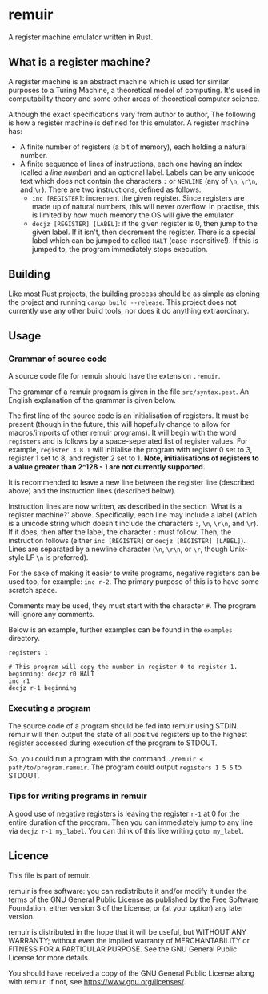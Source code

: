# remuir

A register machine emulator written in Rust.

## What is a register machine?

A register machine is an abstract machine which is used for similar purposes to a Turing Machine, a theoretical model of computing. It's used in computability theory and some other areas of theoretical computer science.

Although the exact specifications vary from author to author, The following is how a register machine is defined for this emulator. A register machine has:

- A finite number of registers (a bit of memory), each holding a natural number.
- A finite sequence of lines of instructions, each one having an index (called a *line number*) and an optional label. Labels can be any unicode text which does not contain the characters `:` or `NEWLINE` (any of `\n`, `\r\n`, and `\r`). There are two instructions, defined as follows:
  - `inc [REGISTER]`: increment the given register. Since registers are made up of natural numbers, this will never overflow. In practise, this is limited by how much memory the OS will give the emulator.
  - `decjz [REGISTER] [LABEL]`: if the given register is 0, then jump to the given label. If it isn't, then decrement the register. There is a special label which can be jumped to called `HALT` (case insensitive!). If this is jumped to, the program immediately stops execution.

## Building

Like most Rust projects, the building process should be as simple as cloning the project and running `cargo build --release`. This project does not currently use any other build tools, nor does it do anything extraordinary.

## Usage

### Grammar of source code

A source code file for remuir should have the extension `.remuir`.

The grammar of a remuir program is given in the file `src/syntax.pest`. An English explanation of the grammar is given below.

The first line of the source code is an initialisation of registers. It must be present (though in the future, this will hopefully change to allow for macros/imports of other remuir programs). It will begin with the word `registers` and is follows by a space-seperated list of register values. For example, `register 3 8 1` will initialise the program with register 0 set to 3, register 1 set to 8, and register 2 set to 1. **Note, initialisations of registers to a value greater than 2^128 - 1 are not currently supported.**

It is recommended to leave a new line between the register line (described above) and the instruction lines (described below).

Instruction lines are now written, as described in the section 'What is a register machine?' above. Specifically, each line may include a label (which is a unicode string which doesn't include the characters `:`, `\n`, `\r\n`, and `\r`). If it does, then after the label, the character `:` must follow. Then, the instruction follows (either `inc [REGISTER]` or `decjz [REGISTER] [LABEL]`). Lines are separated by a newline character (`\n`, `\r\n`, or `\r`, though Unix-style LF `\n` is preferred).

For the sake of making it easier to write programs, negative registers can be used too, for example: `inc r-2`. The primary purpose of this is to have some scratch space.

Comments may be used, they must start with the character `#`. The program will ignore any comments.

Below is an example, further examples can be found in the `examples` directory.

```
registers 1

# This program will copy the number in register 0 to register 1.
beginning: decjz r0 HALT
inc r1
decjz r-1 beginning
```

### Executing a program

The source code of a program should be fed into remuir using STDIN. remuir will then output the state of all positive registers up to the highest register accessed during execution of the program to STDOUT.

So, you could run a program with the command `./remuir < path/to/program.remuir`. The program could output `registers 1 5 5` to STDOUT.

### Tips for writing programs in remuir

A good use of negative registers is leaving the register `r-1` at 0 for the entire duration of the program. Then you can immediately jump to any line via `decjz r-1 my_label`. You can think of this like writing `goto my_label`.

## Licence

This file is part of remuir.

remuir is free software: you can redistribute it and/or modify it under the terms of the GNU General Public License as published by the Free Software Foundation, either version 3 of the License, or (at your option) any later version.

remuir is distributed in the hope that it will be useful, but WITHOUT ANY WARRANTY; without even the implied warranty of MERCHANTABILITY or FITNESS FOR A PARTICULAR PURPOSE. See the GNU General Public License for more details.

You should have received a copy of the GNU General Public License along with remuir. If not, see <https://www.gnu.org/licenses/>.
